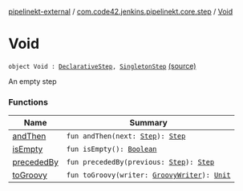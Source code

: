 [pipelinekt-external](../../index.md) / [com.code42.jenkins.pipelinekt.core.step](../index.md) / [Void](./index.md)

# Void

`object Void : `[`DeclarativeStep`](../-declarative-step.md)`, `[`SingletonStep`](../-singleton-step/index.md) [(source)](https://github.com/code42/pipelinekt/tree/master/core/src/main/kotlin/com/code42/jenkins/pipelinekt/core/step/Void.kt#L8)

An empty step

### Functions

| Name | Summary |
|---|---|
| [andThen](and-then.md) | `fun andThen(next: `[`Step`](../-step/index.md)`): `[`Step`](../-step/index.md) |
| [isEmpty](is-empty.md) | `fun isEmpty(): `[`Boolean`](https://kotlinlang.org/api/latest/jvm/stdlib/kotlin/-boolean/index.html) |
| [precededBy](preceded-by.md) | `fun precededBy(previous: `[`Step`](../-step/index.md)`): `[`Step`](../-step/index.md) |
| [toGroovy](to-groovy.md) | `fun toGroovy(writer: `[`GroovyWriter`](../../com.code42.jenkins.pipelinekt.core.writer/-groovy-writer/index.md)`): `[`Unit`](https://kotlinlang.org/api/latest/jvm/stdlib/kotlin/-unit/index.html) |
